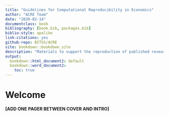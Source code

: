 ```yaml
--- 
title: "Guidelines for Computational Reproducibility in Economics"
author: "ACRE Team"
date: "2020-02-14"
documentclass: book
bibliography: [book.bib, packages.bib]
biblio-style: apalike
link-citations: yes
github-repo: BITSS/ACRE
site: bookdown::bookdown_site
description: "Materials to support the reproduction of published research in economics."
output:
  bookdown::html_document2: default
  bookdown::word_document2:
    toc: true
---
```

 
 
# Welcome 

**[ADD ONE PAGER BETWEEN COVER AND INTRO]**
